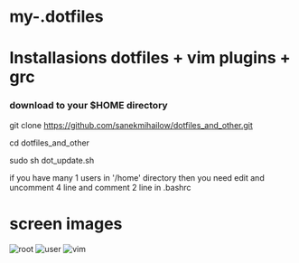 # my-.dotfiles

# Installasions dotfiles + vim plugins + grc

### download to your $HOME directory

git clone https://github.com/sanekmihailow/dotfiles_and_other.git

cd dotfiles_and_other

sudo sh dot_update.sh

if you have many 1 users in '/home' directory then you need edit and uncomment 4 line and comment 2 line in .bashrc

# screen images

![root](https://github.com/sanekmihailow/my-.dotfiles/blob/master/screenshots/root%20PS1_.png)
![user](https://github.com/sanekmihailow/my-.dotfiles/blob/master/screenshots/user%20PS1_.png)
![vim](https://github.com/sanekmihailow/my-.dotfiles/blob/master/screenshots/vim.png)
